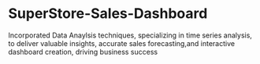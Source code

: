# SuperStore-Sales-Dashboard
Incorporated Data Anaylsis techniques, specializing in time series analysis, to deliver valuable insights, accurate sales forecasting,and interactive dashboard creation, driving business success
